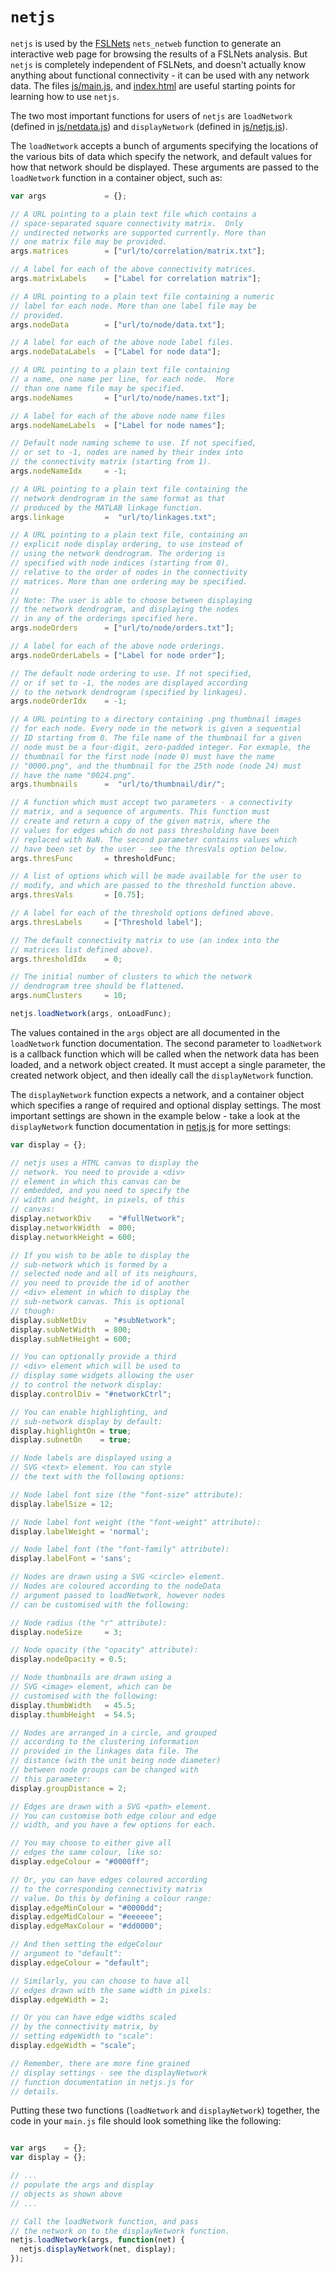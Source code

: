 `netjs`
=======

`netjs` is used by the
[FSLNets](http://fsl.fmrib.ox.ac.uk/fsl/fslwiki/FSLNets) `nets_netweb`
function to generate an interactive web page for browsing the results of a
FSLNets analysis. But `netjs` is completely independent of FSLNets, and
doesn't actually know anything about functional connectivity - it can be used
with any network data. The files [js/main.js](../blob/master/js/main.js), and
[index.html](../blob/master/index.html) are useful starting points for
learning how to use `netjs`.


The two most important functions for users of `netjs` are `loadNetwork`
(defined in [js/netdata.js](../blob/master/js/netdata.js)) and
`displayNetwork` (defined in [js/netjs.js](../blob/master/js/netjs.js)).


The `loadNetwork` accepts a bunch of arguments specifying the locations of the
various bits of data which specify the network, and default values for how
that network should be displayed. These arguments are passed to the
`loadNetwork` function in a container object, such as:


```javascript
var args             = {};

// A URL pointing to a plain text file which contains a
// space-separated square connectivity matrix.  Only
// undirected networks are supported currently. More than
// one matrix file may be provided.
args.matrices        = ["url/to/correlation/matrix.txt"];

// A label for each of the above connectivity matrices.
args.matrixLabels    = ["Label for correlation matrix"];

// A URL pointing to a plain text file containing a numeric
// label for each node. More than one label file may be
// provided.
args.nodeData        = ["url/to/node/data.txt"];

// A label for each of the above node label files.
args.nodeDataLabels  = ["Label for node data"];

// A URL pointing to a plain text file containing
// a name, one name per line, for each node.  More
// than one name file may be specified.
args.nodeNames       = ["url/to/node/names.txt"];

// A label for each of the above node name files
args.nodeNameLabels  = ["Label for node names"];

// Default node naming scheme to use. If not specified,
// or set to -1, nodes are named by their index into
// the connectivity matrix (starting from 1).
args.nodeNameIdx     = -1;

// A URL pointing to a plain text file containing the
// network dendrogram in the same format as that
// produced by the MATLAB linkage function.
args.linkage         =  "url/to/linkages.txt";

// A URL pointing to a plain text file, containing an
// explicit node display ordering, to use instead of
// using the network dendrogram. The ordering is
// specified with node indices (starting from 0),
// relative to the order of nodes in the connectivity
// matrices. More than one ordering may be specified.
//
// Note: The user is able to choose between displaying
// the network dendrogram, and displaying the nodes
// in any of the orderings specified here.
args.nodeOrders      = ["url/to/node/orders.txt"];

// A label for each of the above node orderings.
args.nodeOrderLabels = ["Label for node order"];

// The default node ordering to use. If not specified,
// or if set to -1, the nodes are displayed according
// to the network dendrogram (specified by linkages).
args.nodeOrderIdx    = -1;

// A URL pointing to a directory containing .png thumbnail images
// for each node. Every node in the network is given a sequential
// ID starting from 0. The file name of the thumbnail for a given
// node must be a four-digit, zero-padded integer. For exmaple, the
// thumbnail for the first node (node 0) must have the name
// "0000.png", and the thumbnail for the 25th node (node 24) must
// have the name "0024.png".
args.thumbnails      =  "url/to/thumbnail/dir/";

// A function which must accept two parameters - a connectivity
// matrix, and a sequence of arguments. This function must
// create and return a copy of the given matrix, where the
// values for edges which do not pass thresholding have been
// replaced with NaN. The second parameter contains values which
// have been set by the user - see the thresVals option below.
args.thresFunc       = thresholdFunc;

// A list of options which will be made available for the user to
// modify, and which are passed to the threshold function above.
args.thresVals       = [0.75];

// A label for each of the threshold options defined above.
args.thresLabels     = ["Threshold label"];

// The default connectivity matrix to use (an index into the
// matrices list defined above).
args.thresholdIdx    = 0;

// The initial number of clusters to which the network
// dendrogram tree should be flattened.
args.numClusters     = 10;

netjs.loadNetwork(args, onLoadFunc);
```

The values contained in the `args` object are all documented in the `loadNetwork` function documentation. The second parameter to `loadNetwork` is a callback function which will be called
when the network data has been loaded, and a network object created. It must accept a single parameter, the created network object, and then ideally call the `displayNetwork` function.

The `displayNetwork` function expects a network, and a container object which specifies a range of required and optional display settings. The most important settings are shown in the example below - take a look at the `displayNetwork` function documentation in [netjs.js](../blob/master/js/netjs.js) for more settings:

```javascript
var display = {};

// netjs uses a HTML canvas to display the
// network. You need to provide a <div>
// element in which this canvas can be
// embedded, and you need to specify the
// width and height, in pixels, of this
// canvas:
display.networkDiv    = "#fullNetwork";
display.networkWidth  = 800;
display.networkHeight = 600;

// If you wish to be able to display the
// sub-network which is formed by a
// selected node and all of its neighours,
// you need to provide the id of another
// <div> element in which to display the
// sub-network canvas. This is optional
// though:
display.subNetDiv    = "#subNetwork";
display.subNetWidth  = 800;
display.subNetHeight = 600;

// You can optionally provide a third
// <div> element which will be used to
// display some widgets allowing the user
// to control the network display:
display.controlDiv = "#networkCtrl";

// You can enable highlighting, and
// sub-network display by default:
display.highlightOn = true;
display.subnetOn    = true;

// Node labels are displayed using a
// SVG <text> element. You can style
// the text with the following options:

// Node label font size (the "font-size" attribute):
display.labelSize = 12;

// Node label font weight (the "font-weight" attribute):
display.labelWeight = 'normal';

// Node label font (the "font-family" attribute):
display.labelFont = 'sans';

// Nodes are drawn using a SVG <circle> element.
// Nodes are coloured according to the nodeData
// argument passed to loadNetwork, however nodes
// can be customised with the following:

// Node radius (the "r" attribute):
display.nodeSize     = 3;

// Node opacity (the "opacity" attribute):
display.nodeOpacity = 0.5;

// Node thumbnails are drawn using a
// SVG <image> element, which can be
// customised with the following:
display.thumbWidth   = 45.5;
display.thumbHeight  = 54.5;

// Nodes are arranged in a circle, and grouped
// according to the clustering information
// provided in the linkages data file. The
// distance (with the unit being node diameter)
// between node groups can be changed with
// this parameter:
display.groupDistance = 2;

// Edges are drawn with a SVG <path> element.
// You can customise both edge colour and edge
// width, and you have a few options for each.

// You may choose to either give all
// edges the same colour, like so:
display.edgeColour = "#0000ff";

// Or, you can have edges coloured according
// to the corresponding connectivity matrix
// value. Do this by defining a colour range:
display.edgeMinColour = "#0000dd";
display.edgeMidColour = "#eeeeee";
display.edgeMaxColour = "#dd0000";

// And then setting the edgeColour
// argument to "default":
display.edgeColour = "default";

// Similarly, you can choose to have all
// edges drawn with the same width in pixels:
display.edgeWidth = 2;

// Or you can have edge widths scaled
// by the connectivity matrix, by
// setting edgeWidth to "scale":
display.edgeWidth = "scale";

// Remember, there are more fine grained
// display settings - see the displayNetwork
// function documentation in netjs.js for
// details.
```


Putting these two functions (`loadNetwork` and `displayNetwork`) together, the
code in your `main.js` file should look something like the following:


```javascript

var args    = {};
var display = {};

// ...
// populate the args and display
// objects as shown above
// ...

// Call the loadNetwork function, and pass
// the network on to the displayNetwork function.
netjs.loadNetwork(args, function(net) {
  netjs.displayNetwork(net, display);
});
```
